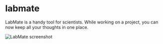labmate
=======

LabMate is a handy tool for scientists. While working on a project, you can now keep all your thoughts in one place. 

![LabMate screenshot](hannesmuehleisen.github.com/labmate/img/labmate.jpeg)
